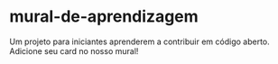 # mural-de-aprendizagem
Um projeto para iniciantes aprenderem a contribuir em código aberto. Adicione seu card no nosso mural!
